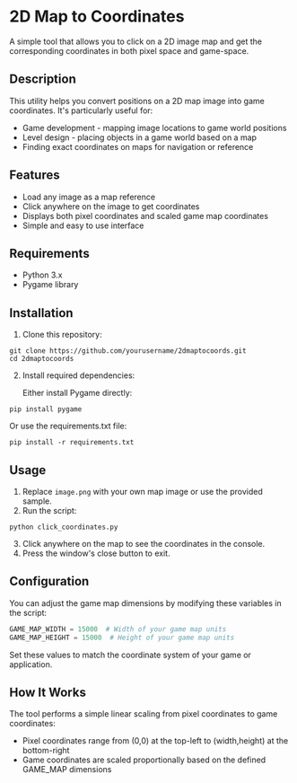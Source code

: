# 2D Map to Coordinates

A simple tool that allows you to click on a 2D image map and get the corresponding coordinates in both pixel space and game-space.

## Description

This utility helps you convert positions on a 2D map image into game coordinates. It's particularly useful for:
- Game development - mapping image locations to game world positions
- Level design - placing objects in a game world based on a map
- Finding exact coordinates on maps for navigation or reference

## Features

- Load any image as a map reference
- Click anywhere on the image to get coordinates
- Displays both pixel coordinates and scaled game map coordinates
- Simple and easy to use interface

## Requirements

- Python 3.x
- Pygame library

## Installation

1. Clone this repository:
```
git clone https://github.com/yourusername/2dmaptocoords.git
cd 2dmaptocoords
```

2. Install required dependencies:
   
   Either install Pygame directly:
```
pip install pygame
```

   Or use the requirements.txt file:
```
pip install -r requirements.txt
```

## Usage

1. Replace `image.png` with your own map image or use the provided sample.
2. Run the script:
```
python click_coordinates.py
```
3. Click anywhere on the map to see the coordinates in the console.
4. Press the window's close button to exit.

## Configuration

You can adjust the game map dimensions by modifying these variables in the script:
```python
GAME_MAP_WIDTH = 15000  # Width of your game map units
GAME_MAP_HEIGHT = 15000  # Height of your game map units
```

Set these values to match the coordinate system of your game or application.

## How It Works

The tool performs a simple linear scaling from pixel coordinates to game coordinates:
- Pixel coordinates range from (0,0) at the top-left to (width,height) at the bottom-right
- Game coordinates are scaled proportionally based on the defined GAME_MAP dimensions